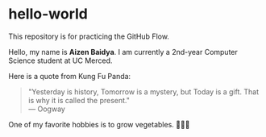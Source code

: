 # hello-world

This repository is for practicing the GitHub Flow.

Hello, my name is **Aizen Baidya**. I am currently a 2nd-year Computer Science student at UC Merced.

Here is a quote from Kung Fu Panda:
> "Yesterday is history, Tomorrow is a mystery, but Today is a gift. That is why it is called the present."  
> — Oogway

One of my favorite hobbies is to grow vegetables. 🍅🥕🫛
